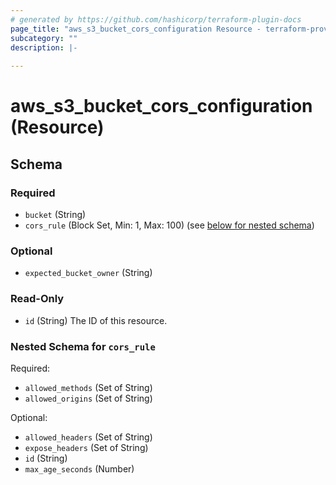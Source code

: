 ```yaml
---
# generated by https://github.com/hashicorp/terraform-plugin-docs
page_title: "aws_s3_bucket_cors_configuration Resource - terraform-provider-aws"
subcategory: ""
description: |-
  
---
```


# aws_s3_bucket_cors_configuration (Resource)





<!-- schema generated by tfplugindocs -->
## Schema

### Required

- `bucket` (String)
- `cors_rule` (Block Set, Min: 1, Max: 100) (see [below for nested schema](#nestedblock--cors_rule))

### Optional

- `expected_bucket_owner` (String)

### Read-Only

- `id` (String) The ID of this resource.

<a id="nestedblock--cors_rule"></a>
### Nested Schema for `cors_rule`

Required:

- `allowed_methods` (Set of String)
- `allowed_origins` (Set of String)

Optional:

- `allowed_headers` (Set of String)
- `expose_headers` (Set of String)
- `id` (String)
- `max_age_seconds` (Number)
